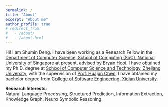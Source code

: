 ```yaml
---
permalink: /
title: "About"
excerpt: "About me"
author_profile: true
# redirect_from: 
#   - /about/
#   - /about.html
---
```


<!-- ## About Me -->

Hi! I am Shumin Deng. 
I have been working as a Research Fellow in the <a href='https://www.comp.nus.edu.sg/cs/'>Department of Computer Science, School of Computing (SoC), National University of Singapore</a> at present, advised by <a href='https://bhooi.github.io/'>Bryan Hooi</a>. 
I have obtained my Ph.D. degree at <a href='http://www.cs.zju.edu.cn/'>School of Computer Science and Technology, Zhejiang University</a>, with the supervision of <a href='http://mypage.zju.edu.cn/huajun'>Prof. Huajun Chen</a>. 
I have obtained my bachelor degree from <a href='https://cs.xidian.edu.cn/'>College of Software Engineering, Xidian University</a>.

<p><b>Research Interests: </b> <br> Natural Language Processing, Structured Prediction, Information Extraction, Knowledge Graph, Neuro Symbolic Reasoning. </p>
<!-- <p><b>E-mail: </b> 231sm@zju.edu.cn, shumin@nus.edu.sg </p> -->

<!-- <font color=RoyalBlue size=4><b>I am on job market for faculty positions!</b></font> -->
